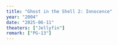 ```yaml
---
title: "Ghost in the Shell 2: Innocence"
year: "2004"
date: "2025-06-11"
theaters: ["Jellyfin"]
remark: ["PG-13"]
---
```

